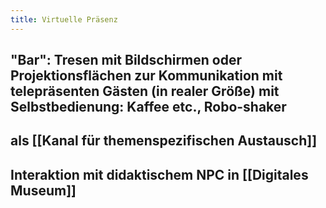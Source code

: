 ```yaml
---
title: Virtuelle Präsenz
---
```


## "Bar": Tresen mit Bildschirmen oder Projektionsflächen zur Kommunikation mit telepräsenten Gästen (in realer Größe) mit Selbstbedienung: Kaffee etc., Robo-shaker

## als [[Kanal für themenspezifischen Austausch]]

## Interaktion mit didaktischem NPC in [[Digitales Museum]]
